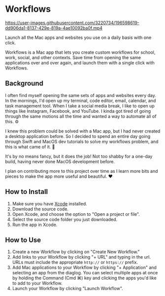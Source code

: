 # Workflows



https://user-images.githubusercontent.com/3220734/196598619-dd906da1-8137-429e-819a-4ae10092ba0f.mp4



Launch all the Mac apps and websites you use on a daily basis with one click.

Workflows is a Mac app that lets you create custom workflows for school, work, social, and other contexts. Save time from opening the same applications over and over again, and launch them with a single click with Workflows.

## Background
I often find myself opening the same sets of apps and websites every day. In the mornings, I'd open up my terminal, code editor, email, calendar, and task management tool. When I take a social media break, I like to open up things like Instagram, Facebook, and YouTube. I kinda got tired of going through the same motions all the time and wanted a way to automate all of this. ⚙️

I knew this problem could be solved with a Mac app, but I had never created a desktop application before. So I decided to spend an entire day going through Swift and MacOS dev tutorials to solve my workflows problem, and this is what came of it. 🎉

It's by no means fancy, but it does the job! Not too shabby for a one-day build, having never done MacOS development before.

I plan on contributing more to this project over time as I learn more bits and pieces to make the app more useful and beautiful. ❤️

## How to Install
1. Make sure you have [Xcode](https://developer.apple.com/xcode/) installed.
2. Download the source code.
3. Open Xcode, and choose the option to "Open a project or file".
4. Select the source code folder you just downloaded.
5. Run the app in Xcode.

## How to Use
1. Create a new Workflow by clicking on "Create New Workflow."
2. Add links to your Workflow by clicking "+ URL" and typing in the url. URLs must include the appropriate `http://` or `https://` prefix.
3. Add Mac applications to your Workflow by clicking "+ Application" and selecting an app from the diaglog. You can select multiple apps at once by holding the Command (Cmd ⌘) key and clicking the apps you'd like to add to your Workflow.
4. Launch your Workflow by clicking "Launch Workflow".
